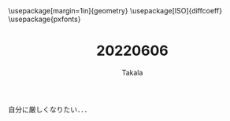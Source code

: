 ﻿---
title: 20220606
yesterday: 20220605
tomorrow: 20220607
days: 892
author: Takala
header-includes:
  - \usepackage[margin=1in]{geometry}
  - \usepackage[ISO]{diffcoeff}
  - \usepackage{pxfonts}
---



自分に厳しくなりたい．．．
